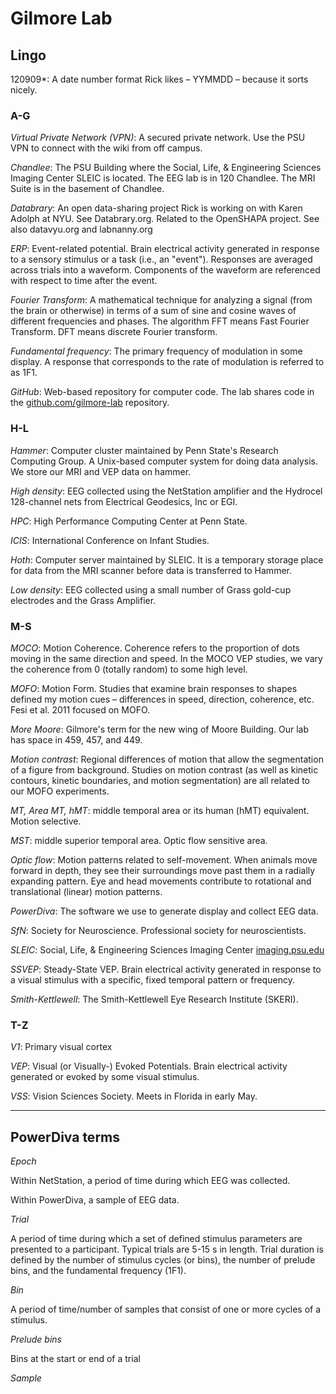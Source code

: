 # Gilmore Lab

## Lingo

120909*: A date number format Rick likes – YYMMDD – because it sorts nicely.

### A-G

*Virtual Private Network (VPN)*: A secured private network. Use the PSU VPN to connect with the wiki from off campus.

*Chandlee*: The PSU Building where the Social, Life, & Engineering Sciences Imaging Center SLEIC is located. The EEG lab is in 120 Chandlee. The MRI Suite is in the basement of Chandlee.

*Databrary*: An open data-sharing project Rick is working on with Karen Adolph at NYU. See Databrary.org. Related to the OpenSHAPA project. See also datavyu.org and labnanny.org

*ERP*: Event-related potential. Brain electrical activity generated in response to a sensory stimulus or a task (i.e., an "event"). Responses are averaged across trials into a waveform. Components of the waveform are referenced with respect to time after the event.

*Fourier Transform*: A mathematical technique for analyzing a signal (from the brain or otherwise) in terms of a sum of sine and cosine waves of different frequencies and phases. The algorithm FFT means Fast Fourier Transform. DFT means discrete Fourier transform.

*Fundamental frequency*: The primary frequency of modulation in some display. A response that corresponds to the rate of modulation is referred to as 1F1.

*GitHub*: Web-based repository for computer code. The lab shares code in the [github.com/gilmore-lab](http://github.com/gilmore-lab) repository.

### H-L

*Hammer*: Computer cluster maintained by Penn State's Research Computing Group. A Unix-based computer system for doing data analysis. We store our MRI and VEP data on hammer.

*High density*: EEG collected using the NetStation amplifier and the Hydrocel 128-channel nets from Electrical Geodesics, Inc or EGI. 

*HPC*: High Performance Computing Center at Penn State.

*ICIS*: International Conference on Infant Studies.

*Hoth*: Computer server maintained by SLEIC. It is a temporary storage place for data from the MRI scanner before data is transferred to Hammer.

*Low density*: EEG collected using a small number of Grass gold-cup electrodes and the Grass Amplifier.

### M-S

*MOCO*: Motion Coherence. Coherence refers to the proportion of dots moving in the same direction and speed. In the MOCO VEP studies, we vary the coherence from 0 (totally random) to some high level.

*MOFO*: Motion Form. Studies that examine brain responses to shapes defined my motion cues – differences in speed, direction, coherence, etc. Fesi et al. 2011 focused on MOFO.

*More Moore*: Gilmore's term for the new wing of Moore Building. Our lab has space in 459, 457, and 449.

*Motion contrast*: Regional differences of motion that allow the segmentation of a figure from background. Studies on motion contrast (as well as kinetic contours, kinetic boundaries, and motion segmentation) are all related to our MOFO experiments.

*MT, Area MT, hMT*: middle temporal area or its human (hMT) equivalent. Motion selective.

*MST*: middle superior temporal area. Optic flow sensitive area.

*Optic flow*: Motion patterns related to self-movement. When animals move forward in depth, they see their surroundings move past them in a radially expanding pattern. Eye and head movements contribute to rotational and translational (linear) motion patterns.

*PowerDiva*: The software we use to generate display and collect EEG data.

*SfN*: Society for Neuroscience. Professional society for neuroscientists.

*SLEIC*: Social, Life, & Engineering Sciences Imaging Center [imaging.psu.edu](http://www.imaging.psu.edu)

*SSVEP*: Steady-State VEP. Brain electrical activity generated in response to a visual stimulus with a specific, fixed temporal pattern or frequency.

*Smith-Kettlewell*: The Smith-Kettlewell Eye Research Institute (SKERI).

### T-Z

*V1*: Primary visual cortex

*VEP*: Visual (or Visually-) Evoked Potentials. Brain electrical activity generated or evoked by some visual stimulus.

*VSS*: Vision Sciences Society. Meets in Florida in early May.


------

## PowerDiva terms ##

*Epoch*

Within NetStation, a period of time during which EEG was collected. 

Within PowerDiva, a sample of EEG data.

*Trial*

A period of time during which a set of defined stimulus parameters are presented to a participant. Typical trials are 5-15 s in length. Trial duration is defined by the number of stimulus cycles (or bins), the number of prelude bins, and the fundamental frequency (1F1).

*Bin*

A period of time/number of samples that consist of one or more cycles of a stimulus.

*Prelude bins*

Bins at the start or end of a trial

*Sample*
